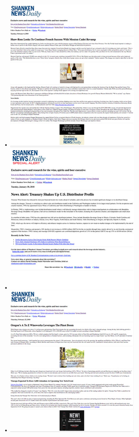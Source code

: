 - ![Magazine](/images/SND1.jpg "Magazine")
- ![alt text](/images/SNDSpecialAlert.jpg "Logo Title Text 1")
- ![alt text](/images/SND2.jpg "Logo Title Text 1")